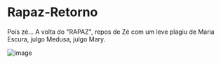 # Rapaz-Retorno

Poís zé... A volta do "RAPAZ", repos de Zé com um leve plagiu de Maria Escura, julgo Medusa, julgo Mary.

![image](https://user-images.githubusercontent.com/101147555/202450166-9aa7cb89-619d-4d56-bd6e-f87f5eb958dd.png)
